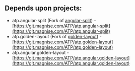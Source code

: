 ## Depends upon projects:
- atp.angular-split (Fork of [angular-split](https://github.com/bertrandg/angular-split/)) - [https://git.magnise.com/ATP/atp.angular-split](https://git.magnise.com/ATP/atp.angular-split)
- atp.golden-layout (Fork of [golden-layout](https://github.com/golden-layout/golden-layout)) - [https://git.magnise.com/ATP/atp.golden-layout](https://git.magnise.com/ATP/atp.golden-layout)
- atp.angular.golden-layout - [https://git.magnise.com/ATP/atp.angular.golden-layout](https://git.magnise.com/ATP/atp.angular.golden-layout)
